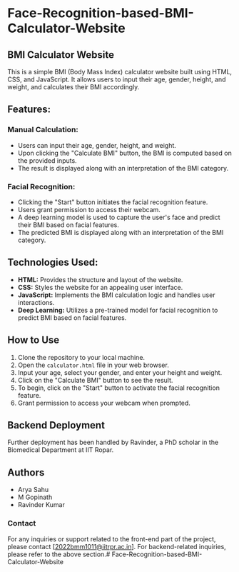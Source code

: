 # Face-Recognition-based-BMI-Calculator-Website

## BMI Calculator Website

This is a simple BMI (Body Mass Index) calculator website built using HTML, CSS, and JavaScript. It allows users to input their age, gender, height, and weight, and calculates their BMI accordingly.

## Features:

### Manual Calculation:
- Users can input their age, gender, height, and weight.
- Upon clicking the "Calculate BMI" button, the BMI is computed based on the provided inputs.
- The result is displayed along with an interpretation of the BMI category.

### Facial Recognition:
- Clicking the "Start" button initiates the facial recognition feature.
- Users grant permission to access their webcam.
- A deep learning model is used to capture the user's face and predict their BMI based on facial features.
- The predicted BMI is displayed along with an interpretation of the BMI category.

## Technologies Used:
- **HTML:** Provides the structure and layout of the website.
- **CSS:** Styles the website for an appealing user interface.
- **JavaScript:** Implements the BMI calculation logic and handles user interactions.
- **Deep Learning:** Utilizes a pre-trained model for facial recognition to predict BMI based on facial features.

## How to Use

1. Clone the repository to your local machine.
2. Open the `calculator.html` file in your web browser.
3. Input your age, select your gender, and enter your height and weight.
4. Click on the "Calculate BMI" button to see the result.
5. To begin, click on the "Start" button to activate the facial recognition feature.
6. Grant permission to access your webcam when prompted.

## Backend Deployment

Further deployment has been handled by Ravinder, a PhD scholar in the Biomedical Department at IIT Ropar.

## Authors

- Arya Sahu
- M Gopinath
- Ravinder Kumar

### Contact

For any inquiries or support related to the front-end part of the project, please contact [2022bmm1011@iitrpr.ac.in]. For backend-related inquiries, please refer to the above section.# Face-Recognition-based-BMI-Calculator-Website

